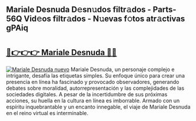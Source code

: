 ## Mariale Desnuda D𝚎sn𝚞dos filtr𝚊dos - Parts-56Q Vid𝚎os filtr𝚊dos - N𝚞evas f𝚘tos atr𝚊ctivas gPAiq

# <h2><a href="http://mban98.tromn.icu/?c=Mariale+Desnuda">🔗👉👉👉 Mariale Desnuda 🔗🔗</a></h2>

[![Mariale Desnuda nuevo](https://i.imgur.com/pEAQMta.gif)](http://mban98.tromn.icu/?c=Mariale+Desnuda)
Mariale Desnuda, un personaje complejo e intrigante, desafía las etiquetas simples. Su enfoque único para crear una presencia en línea ha fascinado y provocado observadores, generando debates sobre moralidad, autorrepresentación y las complejidades de las sociedades digitales. A pesar de la incertidumbre de sus próximas acciones, su huella en la cultura en línea es imborrable. Armado con un espíritu inquebrantable y un encanto innegable, el viaje de Mariale Desnuda en el reino virtual es interminable.
